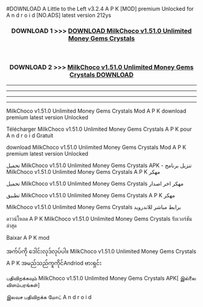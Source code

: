 #DOWNLOAD A Little to the Left v3.2.4 A P K [MOD] premium Unlocked for A n d r o i d [NO.ADS] latest version 212ys 



<div align="center">

<h3>DOWNLOAD 1 >>> <a href="https://getmod1.web.app/?judule=Btd Battles">DOWNLOAD MilkChoco v1.51.0 Unlimited Money Gems Crystals </a></h3><br>

<h3>DOWNLOAD 2 >>> <a href="https://getmod1.web.app/?judule=Btd Battles">MilkChoco v1.51.0 Unlimited Money Gems Crystals  DOWNLOAD </a></h3>

</div>


----------------------------------------------------------

----------------------------------------------------------

----------------------------------------------------------

----------------------------------------------------------


MilkChoco v1.51.0 Unlimited Money Gems Crystals  Mod A P K download premium latest version Unlocked

Télécharger MilkChoco v1.51.0 Unlimited Money Gems Crystals  A P K pour A n d r o i d Gratuit

download MilkChoco v1.51.0 Unlimited Money Gems Crystals  Mod A P K premium latest version Unlocked

تحميل MilkChoco v1.51.0 Unlimited Money Gems Crystals  APK - تنزيل برنامج MilkChoco v1.51.0 Unlimited Money Gems Crystals  A P K مهكر

تحميل MilkChoco v1.51.0 Unlimited Money Gems Crystals  مهكر اخر اصدار

تطبيق MilkChoco v1.51.0 Unlimited Money Gems Crystals  A P K مهكر

MilkChoco v1.51.0 Unlimited Money Gems Crystals  برابط مباشر للاندرويد

ดาวน์โหลด A P K MilkChoco v1.51.0 Unlimited Money Gems Crystals  รับเวอร์ชันล่าสุด

Baixar A P K mod

အက်ပ်ကို ဒေါင်းလုဒ်လုပ်ပါ။ MilkChoco v1.51.0 Unlimited Money Gems Crystals  A P K အမည်သည်ကူကိုင်Andriod ဗားရှင်း

பதிவிறக்கவும் MilkChoco v1.51.0 Unlimited Money Gems Crystals  APK[ இல்லை விளம்பரங்கள்] 
 
இலவச பதிவிறக்க மோட் A n d r o i d



